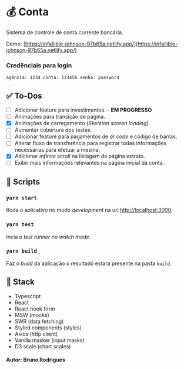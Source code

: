 # 💰 Conta

Sistema de controle de conta corrente bancária.

Demo: [https://infallible-johnson-97b65a.netlify.app/](https://infallible-johnson-97b65a.netlify.app/)
### Credênciais para login
`
agência: 1234
conta: 123456
senha: password
`

## ✅ To-Dos
- [ ] Adicionar feature para investimentos. - **EM PROGRESSO**
- [ ] Animações para transição de página.
- [x] Animações de carregamento (_Skeleton screen loading_).
- [ ] Aumentar cobertura dos testes.
- [ ] Adicionar feature para pagamentos de _qr code_ e código de barras.
- [ ] Alterar fluxo de transferência para registrar todas informações necessárias para efetuar a mesma.
- [x] Adicionar _infinite scroll_ na listagem da página extrato.
- [ ] Exibir mais informações relevantes na página inicial da conta.

## 🧾 Scripts

### `yarn start`
Roda o aplicativo no modo _development_ na url [http://localhost:3000](http://localhost:3000).

### `yarn test`
Incia o _test runner_ no _watch mode_.

### `yarn build`
Faz o _build_ da aplicação o resultado estará presente na pasta `build`.

## 🧱 Stack

- Typescript 
- React
- React hook form
- MSW (mocks)
- SWR (data fetching)
- Styled components (styles)
- Axios (http client)
- Vanilla masker (input masks)
- D3 scale (chart scales)

#### Autor: Bruno Rodrigues